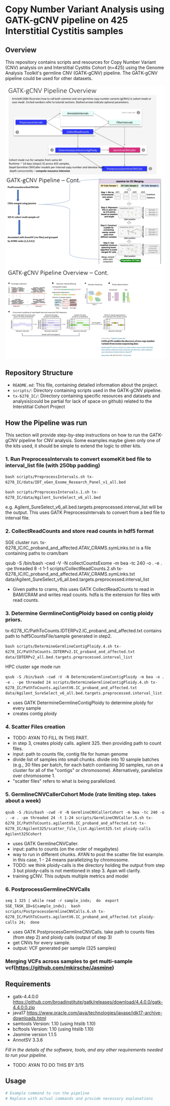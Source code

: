 # Copy Number Variant Analysis using GATK-gCNV pipeline on 425 Interstitial Cystitis samples

## Overview
This repository contains scripts and resources for Copy Number Variant (CNV) analysis on and Interstitial Cystitis Cohort (n=425) using the Genome Analysis Toolkit's germline CNV (GATK-gCNV) pipeline.
The GATK-gCNV pipeline could be used for other datasets.

![GATK-gCNV pipeline overview-1](tx-6278_IC/Slide4.jpg)  
![GATK-gCNV pipeline overview-2](tx-6278_IC/Slide6.jpg)
![GATK-gCNV pipeline overview-3](tx-6278_IC/Slide5.jpg)

## Repository Structure
- `README.md`: This file, containing detailed information about the project.
- `scripts/`: Directory containing scripts used in the GATK-gCNV pipeline.
- `tx-6278_IC/`: Directory containing specific resources and datasets and analysis(could be partial for lack of space on github) related to the Interstitial Cohort Project

## How the Pipeline was run
This section will provide step-by-step instructions on how to run the GATK-gCNV pipeline for CNV analysis. Some examples maybe given only one of
the kits used, it should be simple to extend the logic to other kits.

### 1. Run PreprocessIntervals to convert exomeKit bed file to interval_list file (with 250bp padding)
`bash scripts/PreprocessIntervals.sh tx-6278_IC/data/IDT_xGen_Exome_Research_Panel_v1_all.bed`

`bash scripts/PreprocessIntervals.1.sh tx-6278_IC/data/Agilent_SureSelect_v6_all.bed`

e.g. Agilent_SureSelect_v6_all.bed.targets.preprocessed.interval_list will be the output. This uses GATK PreprocessIntervals to convert from a bed file to interval file.

### 2. CollectReadCounts and store read counts in hdf5 format

SGE cluster run.
tx-6278_IC/IC_proband_and_affected.ATAV_CRAMS.symLinks.txt is a file containing paths to cram/bam

qsub -S /bin/bash -cwd -V -N collectCountsExome -m bea -tc 240 -o . -e . -pe threaded 8 -t 1-1 scripts/CollectReadCounts.2.sh tx-6278_IC/IC_proband_and_affected.ATAV_CRAMS.symLinks.txt data/Agilent_SureSelect_v6_all.bed.targets.preprocessed.interval_list

- Given paths to crams, this uses GATK CollectReadCounts to read in BAM/CRAM and writes read counts. hdfa is the extension for files with read counts. 


### 3. Determine GermlineContigPloidy based on contig ploidy priors.

tx-6278_IC/PathToCounts.IDTERPv2.IC_proband_and_affected.txt contains path to hdf5CountsFile/sample generated in step2.

`bash scripts/DetermineGermlineContigPloidy.4.sh tx-6278_IC/PathToCounts.IDTERPv2.IC_proband_and_affected.txt data/IDTERPv2_all.bed.targets.preprocessed.interval_list`

HPC cluster sge mode run

`qsub -S /bin/bash -cwd -V -N DetermineGermlineContigPloidy -m bea -o . -e . -pe threaded 24 scripts/DetermineGermlineContigPloidy.4.sh tx-6278_IC/PathToCounts.agilentV6.IC_proband_and_affected.txt data/Agilent_SureSelect_v6_all.bed.targets.preprocessed.interval_list`

- uses GATK DetermineGermlineContigPloidy to determine ploidy for every sample
- creates contig ploidy

### 4. Scatter Files creation

- TODO: AYAN TO FILL IN THIS PART. 
- in step 3, creates ploidy calls. agilent 325. then providing path to count files. 
- input: path to counts file, contig file for human genome
- divide list of samples into small chunks. divide into 10 sample batches (e.g., 30 files per batch, for each batch contianing 30 samples, run on a cluster for all of the "contigs" or chromosome). Alternatively, parallelize over chromosome 1. 
- "scatter files" refers to what is being parallelized.

### 5. GermlineCNVCallerCohort Mode (rate limiting step. takes about a week)

`qsub -S /bin/bash -cwd -V -N GermlineCNVCallerCohort -m bea -tc 240 -o . -e . -pe threaded 24 -t 1-24 scripts/GermlineCNVCaller.5.sh tx-6278_IC/PathToCounts.agilentV6.IC_proband_and_affected.txt tx-6278_IC/Agilent325/scatter_file_list.Agilent325.txt ploidy-calls Agilent325Cohort`

- uses GATK GermlineCNVCaller.
- input: paths to counts (on the order of megabytes)
- way to run in different chunks. AYAN to post the scatter file list example. in this case, 1 - 24 means parallelizing by chromosome.
- TODO: we think ploidy-calls is the directory holding the output from step 3 but ploidy-calls is not mentioned in step 3. Ayan will clarify. 
- training gCNV. This outputs multiple metrics and model

### 6. PostprocessGermlineCNVCalls

`seq 1 325 | while read -r sample_indx; 
do 
  export SGE_TASK_ID=${sample_indx}; 
  bash scripts/PostprocessGermlineCNVCalls.6.sh tx-6278_IC/PathToCounts.agilentV6.IC_proband_and_affected.txt ploidy-calls 24; 
done`

- uses GATK PostprocessGermlineCNVCalls. take path to counts files (from step 2) and ploidy calls (output of step 3)
- get CNVs for every sample.
- output: VCF generated per sample (325 samples)

### Merging VCFs across samples to get multi-sample vcf(https://github.com/mkirsche/Jasmine)


## Requirements
- gatk-4.4.0.0 https://github.com/broadinstitute/gatk/releases/download/4.4.0.0/gatk-4.4.0.0.zip
- java17 https://www.oracle.com/java/technologies/javase/jdk17-archive-downloads.html
- samtools Version: 1.10 (using htslib 1.10)
- bcftools Version: 1.10 (using htslib 1.10)
- Jasmine version 1.1.5
- AnnotSV 3.3.6

*Fill in the details of the software, tools, and any other requirements needed to run your pipeline.*

- TODO: AYAN TO DO THIS BY 3/15

## Usage
```bash
# Example command to run the pipeline
# Replace with actual commands and provide necessary explanations
